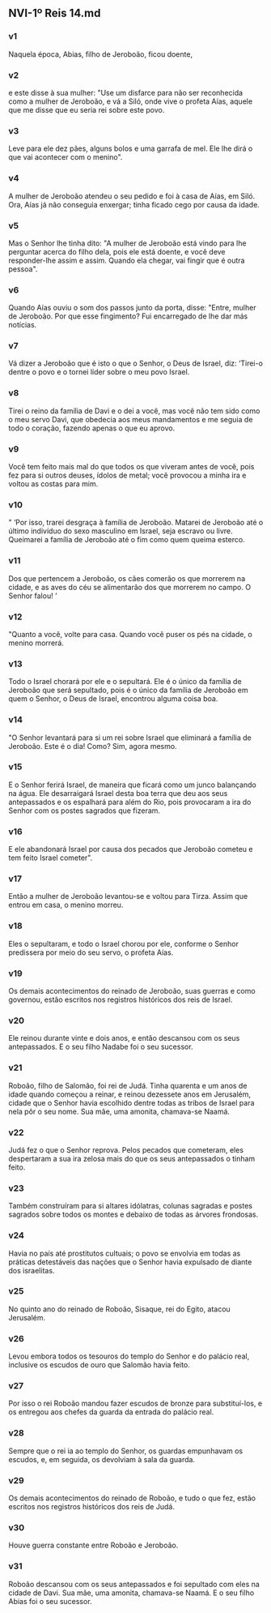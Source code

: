 ## NVI-1º Reis 14.md
### v1
 Naquela época, Abias, filho de Jeroboão, ficou doente,
### v2
 e este disse à sua mulher: "Use um disfarce para não ser reconhecida como a mulher de Jeroboão, e vá a Siló, onde vive o profeta Aías, aquele que me disse que eu seria rei sobre este povo.
### v3
 Leve para ele dez pães, alguns bolos e uma garrafa de mel. Ele lhe dirá o que vai acontecer com o menino".
### v4
 A mulher de Jeroboão atendeu o seu pedido e foi à casa de Aías, em Siló. Ora, Aías já não conseguia enxergar; tinha ficado cego por causa da idade.
### v5
 Mas o Senhor lhe tinha dito: "A mulher de Jeroboão está vindo para lhe perguntar acerca do filho dela, pois ele está doente, e você deve responder-lhe assim e assim. Quando ela chegar, vai fingir que é outra pessoa".
### v6
 Quando Aías ouviu o som dos passos junto da porta, disse: "Entre, mulher de Jeroboão. Por que esse fingimento? Fui encarregado de lhe dar más notícias.
### v7
 Vá dizer a Jeroboão que é isto o que o Senhor, o Deus de Israel, diz: ‘Tirei-o dentre o povo e o tornei líder sobre o meu povo Israel.
### v8
 Tirei o reino da família de Davi e o dei a você, mas você não tem sido como o meu servo Davi, que obedecia aos meus mandamentos e me seguia de todo o coração, fazendo apenas o que eu aprovo.
### v9
 Você tem feito mais mal do que todos os que viveram antes de você, pois fez para si outros deuses, ídolos de metal; você provocou a minha ira e voltou as costas para mim.
### v10
 " ‘Por isso, trarei desgraça à família de Jeroboão. Matarei de Jeroboão até o último indivíduo do sexo masculino em Israel, seja escravo ou livre. Queimarei a família de Jeroboão até o fim como quem queima esterco.
### v11
 Dos que pertencem a Jeroboão, os cães comerão os que morrerem na cidade, e as aves do céu se alimentarão dos que morrerem no campo. O Senhor falou! ’
### v12
 "Quanto a você, volte para casa. Quando você puser os pés na cidade, o menino morrerá.
### v13
 Todo o Israel chorará por ele e o sepultará. Ele é o único da família de Jeroboão que será sepultado, pois é o único da família de Jeroboão em quem o Senhor, o Deus de Israel, encontrou alguma coisa boa.
### v14
 "O Senhor levantará para si um rei sobre Israel que eliminará a família de Jeroboão. Este é o dia! Como? Sim, agora mesmo.
### v15
 E o Senhor ferirá Israel, de maneira que ficará como um junco balançando na água. Ele desarraigará Israel desta boa terra que deu aos seus antepassados e os espalhará para além do Rio, pois provocaram a ira do Senhor com os postes sagrados que fizeram.
### v16
 E ele abandonará Israel por causa dos pecados que Jeroboão cometeu e tem feito Israel cometer".
### v17
 Então a mulher de Jeroboão levantou-se e voltou para Tirza. Assim que entrou em casa, o menino morreu.
### v18
 Eles o sepultaram, e todo o Israel chorou por ele, conforme o Senhor predissera por meio do seu servo, o profeta Aías.
### v19
 Os demais acontecimentos do reinado de Jeroboão, suas guerras e como governou, estão escritos nos registros históricos dos reis de Israel.
### v20
 Ele reinou durante vinte e dois anos, e então descansou com os seus antepassados. E o seu filho Nadabe foi o seu sucessor.
### v21
 Roboão, filho de Salomão, foi rei de Judá. Tinha quarenta e um anos de idade quando começou a reinar, e reinou dezessete anos em Jerusalém, cidade que o Senhor havia escolhido dentre todas as tribos de Israel para nela pôr o seu nome. Sua mãe, uma amonita, chamava-se Naamá.
### v22
 Judá fez o que o Senhor reprova. Pelos pecados que cometeram, eles despertaram a sua ira zelosa mais do que os seus antepassados o tinham feito.
### v23
 Também construíram para si altares idólatras, colunas sagradas e postes sagrados sobre todos os montes e debaixo de todas as árvores frondosas.
### v24
 Havia no país até prostitutos cultuais; o povo se envolvia em todas as práticas detestáveis das nações que o Senhor havia expulsado de diante dos israelitas.
### v25
 No quinto ano do reinado de Roboão, Sisaque, rei do Egito, atacou Jerusalém.
### v26
 Levou embora todos os tesouros do templo do Senhor e do palácio real, inclusive os escudos de ouro que Salomão havia feito.
### v27
 Por isso o rei Roboão mandou fazer escudos de bronze para substituí-los, e os entregou aos chefes da guarda da entrada do palácio real.
### v28
 Sempre que o rei ia ao templo do Senhor, os guardas empunhavam os escudos, e, em seguida, os devolviam à sala da guarda.
### v29
 Os demais acontecimentos do reinado de Roboão, e tudo o que fez, estão escritos nos registros históricos dos reis de Judá.
### v30
 Houve guerra constante entre Roboão e Jeroboão.
### v31
 Roboão descansou com os seus antepassados e foi sepultado com eles na cidade de Davi. Sua mãe, uma amonita, chamava-se Naamá. E o seu filho Abias foi o seu sucessor.
